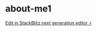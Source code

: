 # about-me1

[Edit in StackBlitz next generation editor ⚡️](https://stackblitz.com/~/github.com/squishysquid30/about-me1)